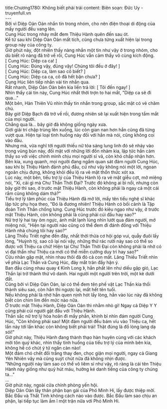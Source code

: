 title:Chương1780: Không biết phải trái
content:
Biên soạn: Đức Uy - truyenfull.vn<br>---<br>Bởi vì Diệp Oản Oản nhắn tin trong nhóm, cho nên điện thoại di động của mấy người đều vang lên.<br>Cung Húc trong nháy mắt đem Thiệu Hành quên đến sau ót.<br>Kể từ sau khi Diệp Oản Oản mất tích, cũng chưa từng xuất hiện lại trong group này của công ty.<br>Giờ phút này, đột nhiên thấy nàng nhắn một tin như vậy ở trong nhóm, cho dù biết rõ nàng đã trở về rồi, Cung Húc vẫn cảm thấy vô cùng kích động.<br>[ Cung Húc: Diệp ca ca! ]<br>[ Cung Húc: Đúng vậy, đúng vậy! Chúng tôi đều ở đây! ]<br>[ Cung Húc: Diệp ca, làm sao cô biết? ]<br>[ Cung Húc: Diệp ca ca, cô đã hết bận chưa? ]<br>Cung Húc liên tiếp nhắn vài tin nhắn qua.<br>Rất nhanh, Diệp Oản Oản bên kia liền trả lời: [ Tôi đến ngay! ]<br>Nhìn thấy cái tin này, Cung Húc nhất thời trợn to hai mắt, "Diệp ca sẽ đi qua..."<br>Một bên, Hàn Thiên Vũ nhìn thấy tin nhắn trong group, sắc mặt có vẻ chăm chú.<br>Bây giờ Diệp Bạch đã trở về rồi, đương nhiên sẽ lại xuất hiện trong tầm mắt của mọi người.<br>Chẳng qua là… bây giờ đã không giống ngày xưa.<br>Giới giải trí chập trùng lên xuống, lúc còn gian nan hơn hắn cũng đã từng vượt qua. Hiện tại loại tình huống này đối với hắn mà nói, cũng không coi vào đâu.<br>Nhưng mà, vừa nghĩ tới người thiếu nữ tỏa sáng lung linh đó sẽ nhảy vào trong vũng bùn này, đối mặt với những lời đồn nhảm kia, lập tức hắn cảm thấy so với việc chính mình chịu mọi người sỉ vả, còn khó chấp nhận hơn.<br>Bên kia, xung quanh, mọi người đang ngầm quan sát đám người Cung Húc, sau khi bị Thiệu Hành đánh phủ đầu, cứ như vậy không nói một lời, ngoan ngoãn chịu đựng, không khỏi đều lộ ra vẻ mặt thổn thức xót xa.<br>Lúc này, một bên, tiểu trợ lý của Thiệu Hành lộ ra vẻ mặt giễu cợt, mở miệng nói, "Xí, cái gì mà Chư Thần Thời Đại? Trước đó không ai bì nổi, nhưng còn bây giờ thì sao, ở trước mặt Thiệu Hành, còn không phải là ngay cả một cái rắm cũng không dám thả?"<br>Tiểu trợ lý tâm phúc của Thiệu Hành đã mở lời, mấy tên tiểu nghệ sĩ khác lập tức phụ họa theo, "Đó là đương nhiên! Thiệu Hành có bối cảnh là Tập đoàn Tinh Thần chống lưng. Cung Húc trước đó kiêu ngạo như vậy, ở trước mặt Thiệu Hành, còn không phải là cũng phải cúi đầu hay sao?"<br>Nữ trợ lý hai tay ôm ngực, ánh mắt lạnh lùng nhìn lướt qua đám người, mở miệng nói, "Hiện tại người nào cũng có thể đem đi đánh đồng với Thiệu Hành nhà chúng tôi hay sao?"<br>Lăng Thiếu Triết nghe đến đây, nhất thời thừa cơ hội góp vui, quẫy đuôi lấy lòng, "Huỳnh tỷ, sao cô lại nói vậy, những thứ rác rưởi này sao có thể so được với Thiệu ca chứ! Hiện tại Chư Thần Thời Đại còn không phải là nhờ có vị đại thần như Thiệu ca mới có thể miễn cưỡng duy trì hay sao?"<br>Cừu nhân gặp mặt, nhìn nhau thôi đã đỏ cả con mắt. Lăng Thiếu Triết nhìn về phía Lạc Thần và Cung Húc, đáy mắt tràn đầy hận ý.<br>Ban đầu cùng nhau quay 《 Kinh Long 》, hắn phất lên như diều gặp gió, Lạc Thần lại trở thành thứ vô danh. Hai người một người trên trời, một kẻ dưới đất.<br>Cũng bởi vì Diệp Oản Oản, lại có thể đem tên phế vật Lạc Thần kia thổi thành siêu sao, còn hắn thì ngược lại, mất hết tên tuổi.<br>Nếu không phải là nhờ hắn quen nịnh hót lấy lòng, hẳn vào lúc này đã không biết còn chìm lỉm đến mức nào nữa.<br>Ở trước mặt Thiệu Hành, Diệp Oản Oản thì nhằm nhò gì! Ngay cả Diệp Y Y cũng phải cúi người gật đầu với Thiệu Hành.<br>Thần sắc nữ trợ lý hòa hoãn đi mấy phần, khinh bỉ nhìn đám người Cung Húc, "Còn không phải sao! Một đám người đều bám víu vào Thiệu ca, hết lần này tới lần khác còn không biết phải trái! Thật đúng là đồ lòng lang dạ sói!"<br>Giờ phút này, Thiệu Hành đang thành thạo hàn huyên cùng với các khách mời tôn quý khác, nhìn thấy tình huống của tiểu trợ lý của mình bên kia, không hề có chút ý tứ ngăn cản nào!<br>Một đám chó chết đổi trắng thay đen, chọc giận mọi người, ngay cả Giang Yên Nhiên vậy mà cũng suýt chút nữa đã không nhịn được.<br>"Những người này làm sao có thể vô liêm sỉ như vậy, rõ ràng là cái tên Thiệu Hành này giống như quỷ hút máu, hưởng ké danh tiếng của công ty chúng ta..."<br>...<br>Giờ phút này, ngoài cửa chính phòng yến hội.<br>Diệp Oản Oản lấy thân phận bạn gái của Phó Minh Hi, lấy được thiệp mời.<br>Bắc Đẩu và Thất Tinh không cách nào vào được. Bắc Đẩu làm sao chịu an phận, lại tiếp tục làm ầm ĩ một trận nữa với Phó Minh Hi.